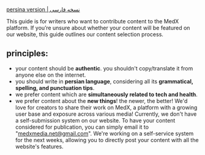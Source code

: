 [persina version | نسخه فارسی](https://docs.google.com/document/d/1nqIRDjinEVl7wGcqvuURNnlcZZstjbf_mkG0IXAXJcg/edit?usp=sharing)

This guide is for writers who want to contribute content to the MedX platform. If you’re unsure about whether your content will be featured on our website, this guide outlines our content selection process.

## principles:
- your content should be **authentic**. you shouldn't copy/translate it from anyone else on the internet.
- you should write in **persian language**, considering all its **grammatical, spelling, and punctuation tips**.
- we prefer content which are **simultaneously related to tech and health**.
- we prefer content about the **new things**! the newer, the better!
We'd love for creators to share their work on MedX, a platform with a growing user base and exposure across various media!
Currently, we don't have a self-submission system on our website. To have your content considered for publication, you can simply email it to "medxmedia.net@gmail.com". We're working on a self-service system for the next weeks, allowing you to directly post your content with all the website's features.
